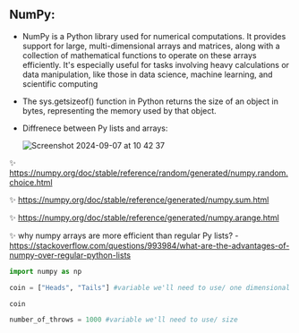 ## NumPy:

* NumPy is a Python library used for numerical computations. 
It provides support for large, multi-dimensional arrays and matrices, along with a collection of mathematical functions to operate on these arrays efficiently. 
It's especially useful for tasks involving heavy calculations or data manipulation, like those in data science, machine learning, and scientific computing

* The sys.getsizeof() function in Python returns the size of an object in bytes, representing the memory used by that object.

* Diffrenece between Py lists and arrays:

  ![Screenshot 2024-09-07 at 10 42 37](https://github.com/user-attachments/assets/d5e819c7-375f-4462-b055-207bb822818a)


:sparkles: https://numpy.org/doc/stable/reference/random/generated/numpy.random.choice.html

:sparkles: https://numpy.org/doc/stable/reference/generated/numpy.sum.html

:sparkles: https://numpy.org/doc/stable/reference/generated/numpy.arange.html

:sparkles: why numpy arrays are more efficient than regular Py lists? - https://stackoverflow.com/questions/993984/what-are-the-advantages-of-numpy-over-regular-python-lists


```py
import numpy as np
```

```py
coin = ["Heads", "Tails"] #variable we'll need to use/ one dimensional array == list/ this is parameter a

coin
```

```py
number_of_throws = 1000 #variable we'll need to use/ size
```

